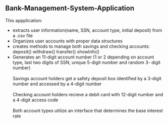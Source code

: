 ## Bank-Management-System-Application
This appplication:
  - extracts user information(name, SSN, account type, initial deposit) from a .csv file
  - Organizes user accounts with proper data structures
  - creates methods to manage both savings and checking accounts:
      deposit()
      withdraw()
      transfer()
      showInfo()
  - Generates an 11-digit account number (1 or 2 depending on account type, last two digits of SSN, unique 5-digit number and random 3-   digit number)
<br/><br/>
Savings account holders get a safety deposit box identified by a 3-digit number and accessed by a 4-digit number
<br/><br/>
Checking account holders recieve a debit card with  12-digit number and a 4-digit access code
<br/><br/>
Both account types utilize an interface that determines the base interest rate
